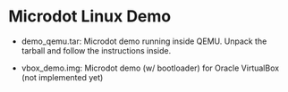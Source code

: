 
# Microdot Linux Demo

* demo\_qemu.tar: Microdot demo running inside QEMU. Unpack the tarball and follow the
instructions inside.

* vbox\_demo.img: Microdot demo (w/ bootloader) for Oracle VirtualBox (not implemented yet)

